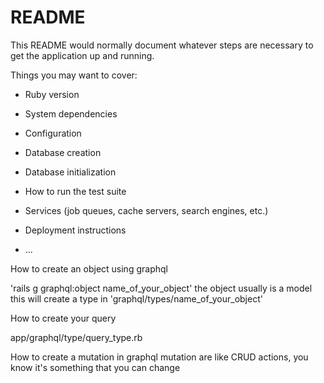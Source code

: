 # README

This README would normally document whatever steps are necessary to get the
application up and running.

Things you may want to cover:

* Ruby version

* System dependencies

* Configuration

* Database creation

* Database initialization

* How to run the test suite

* Services (job queues, cache servers, search engines, etc.)

* Deployment instructions

* ...


How to create an object using graphql

'rails g graphql:object name_of_your_object'
the object usually is a model
this will create a type in 'graphql/types/name_of_your_object'

How to create your query

app/graphql/type/query_type.rb

How to create a mutation in graphql
mutation are like CRUD actions, you know it's something that you can change

